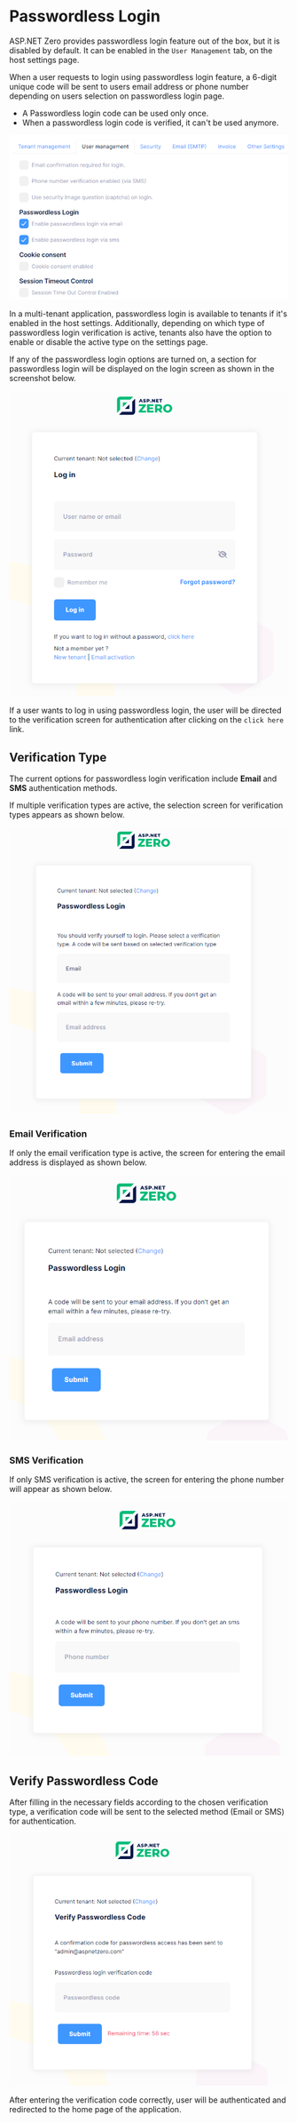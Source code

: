 # Passwordless Login

ASP.NET Zero provides passwordless login feature out of the box, but it is disabled by default. It can be enabled in the `User Management` tab, on the host settings page. 

When a user requests to login using passwordless login feature, a 6-digit unique code will be sent to users email address or phone number depending on users selection on passwordless login page. 

- A Passwordless login code can be used only once.
- When a passwordless login code is verified, it can't be used anymore.

![Passwordless login settings](images/passwordless-login-settings.png)

In a multi-tenant application, passwordless login is available to tenants if it's enabled in the host settings. Additionally, depending on which type of passwordless login verification is active, tenants also have the option to enable or disable the active type on the settings page.

If any of the passwordless login options are turned on, a section for passwordless login will be displayed on the login screen as shown in the screenshot below.

![Passwordless login click here](images/passwordless-login-click-here.png)

If a user wants to log in using passwordless login, the user will be directed to the verification screen for authentication after clicking on the `click here` link.

## Verification Type

The current options for passwordless login verification include **Email** and **SMS** authentication methods.

If multiple verification types are active, the selection screen for verification types appears as shown below.

![Passwordless login verification type](images/passwordless-login-verification-type.png)

### Email Verification

If only the email verification type is active, the screen for entering the email address is displayed as shown below.

![Passwordless login email verification](images/passwordless-login-email-verification.png)

### SMS Verification

If only SMS verification is active, the screen for entering the phone number will appear as shown below.

![Passwordless login sms verification](images/passwordless-login-sms-verification.png)

## Verify Passwordless Code

After filling in the necessary fields according to the chosen verification type, a verification code will be sent to the selected method (Email or SMS) for authentication.

![Passwordless login verify passwordless code](images/passwordless-login-verify-passwordless-code.png)

After entering the verification code correctly, user will be authenticated and redirected to the home page of the application.